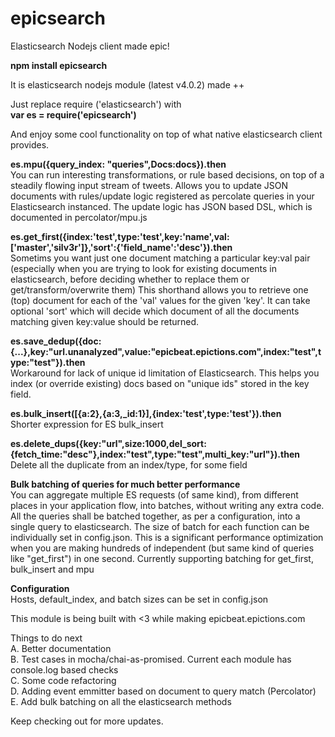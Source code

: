 # epicsearch
Elasticsearch Nodejs client made epic!  

**npm install epicsearch**    

It is elasticsearch nodejs module (latest v4.0.2) made ++ 

Just replace require ('elasticsearch') with    
**var es = require('epicsearch')**  

And enjoy some cool functionality on top of what native elasticsearch client provides. 

**es.mpu({query_index: "queries",Docs:docs}).then**  
You can run interesting transformations, or rule based decisions, on top of a steadily flowing input stream of tweets. Allows you to update JSON documents with rules/update logic registered as percolate queries in your Elasticsearch instanced. The update logic has JSON based DSL, which is documented in percolator/mpu.js  


**es.get_first({index:'test',type:'test',key:'name',val:['master','silv3r']},'sort':{'field_name':'desc'}).then**  
Sometims you want just one document matching a particular key:val pair (especially when you are trying to look for existing documents in elasticsearch, before deciding whether to replace them or get/transform/overwrite them) This shorthand allows you to retrieve one (top) document for each of the 'val' values for the given 'key'. It can take optional 'sort' which will decide which document of all the documents matching given key:value should be returned.  


**es.save_dedup({doc:{...},key:"url.unanalyzed",value:"epicbeat.epictions.com",index:"test",type:"test"}).then**  
Workaround for lack of unique id limitation of Elasticsearch. This helps you index (or override existing) docs based on "unique ids" stored in the key field.

**es.bulk_insert([{a:2},{a:3,_id:1}],{index:'test',type:'test'}).then**  
Shorter expression for ES bulk_insert  


**es.delete_dups({key:"url",size:1000,del_sort:{fetch_time:"desc"},index:"test",type:"test",multi_key:"url"}).then**  
Delete all the duplicate from an index/type, for some field  


**Bulk batching of queries for much better performance**  
You can aggregate multiple ES requests (of same kind), from different places in your application flow, into batches, without writing any extra code. All the queries shall be batched together, as per a configuration, into a single query to elasticsearch. The size of batch for each function can be individually set in config.json. This is a significant performance optimization when you are making hundreds of independent (but same kind of queries like "get_first") in one second. Currently supporting batching for get_first, bulk_insert and mpu  

**Configuration**  
Hosts, default_index, and batch sizes can be set in config.json  

This module is being built with <3 while making epicbeat.epictions.com  

Things to do next  
A. Better documentation  
B. Test cases in mocha/chai-as-promised. Current each module has console.log based checks  
C. Some code refactoring   
D. Adding event emmitter based on document to query match (Percolator)  
E. Add bulk batching on all the elasticsearch methods  

Keep checking out for more updates.  
